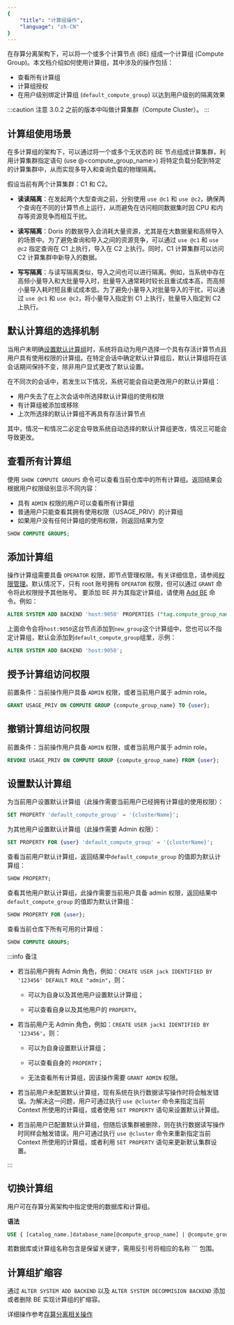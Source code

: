 ```yaml
---
{
    "title": "计算组操作",
    "language": "zh-CN"
}
---
```


<!--
Licensed to the Apache Software Foundation (ASF) under one
or more contributor license agreements.  See the NOTICE file
distributed with this work for additional information
regarding copyright ownership.  The ASF licenses this file
to you under the Apache License, Version 2.0 (the
"License"); you may not use this file except in compliance
with the License.  You may obtain a copy of the License at

  http://www.apache.org/licenses/LICENSE-2.0

Unless required by applicable law or agreed to in writing,
software distributed under the License is distributed on an
"AS IS" BASIS, WITHOUT WARRANTIES OR CONDITIONS OF ANY
KIND, either express or implied.  See the License for the
specific language governing permissions and limitations
under the License.
-->


在存算分离架构下，可以将一个或多个计算节点 (BE) 组成一个计算组 (Compute Group)。本文档介绍如何使用计算组，其中涉及的操作包括：

- 查看所有计算组
- 计算组授权
- 在用户级别绑定计算组 (`default_compute_group`) 以达到用户级别的隔离效果

:::caution 注意
3.0.2 之前的版本中叫做计算集群（Compute Cluster）。
:::

## 计算组使用场景

在多计算组的架构下，可以通过将一个或多个无状态的 BE 节点组成计算集群，利用计算集群指定语句 (use @<compute_group_name>) 将特定负载分配到特定的计算集群中，从而实现多导入和查询负载的物理隔离。

假设当前有两个计算集群：C1 和 C2。

- **读读隔离**：在发起两个大型查询之前，分别使用 `use @c1` 和 `use @c2`，确保两个查询在不同的计算节点上运行，从而避免在访问相同数据集时因 CPU 和内存等资源竞争而相互干扰。

- **读写隔离**：Doris 的数据导入会消耗大量资源，尤其是在大数据量和高频导入的场景中。为了避免查询和导入之间的资源竞争，可以通过 `use @c1` 和 `use @c2` 指定查询在 C1 上执行，导入在 C2 上执行。同时，C1 计算集群可以访问 C2 计算集群中新导入的数据。

- **写写隔离**：与读写隔离类似，导入之间也可以进行隔离。例如，当系统中存在高频小量导入和大批量导入时，批量导入通常耗时较长且重试成本高，而高频小量导入耗时短且重试成本低。为了避免小量导入对批量导入的干扰，可以通过 `use @c1` 和 `use @c2`，将小量导入指定到 C1 上执行，批量导入指定到 C2 上执行。


## 默认计算组的选择机制

当用户未明确[设置默认计算组](#设置默认计算组)时，系统将自动为用户选择一个具有存活计算节点且用户具有使用权限的计算组。在特定会话中确定默认计算组后，默认计算组将在该会话期间保持不变，除非用户显式更改了默认设置。

在不同次的会话中，若发生以下情况，系统可能会自动更改用户的默认计算组：

- 用户失去了在上次会话中所选择默认计算组的使用权限
- 有计算组被添加或移除
- 上次所选择的默认计算组不再具有存活计算节点

其中，情况一和情况二必定会导致系统自动选择的默认计算组更改，情况三可能会导致更改。

## 查看所有计算组

使用 `SHOW COMPUTE GROUPS` 命令可以查看当前仓库中的所有计算组。返回结果会根据用户权限级别显示不同内容：

- 具有 `ADMIN` 权限的用户可以查看所有计算组
- 普通用户只能查看其拥有使用权限（USAGE_PRIV）的计算组
- 如果用户没有任何计算组的使用权限，则返回结果为空

```sql
SHOW COMPUTE GROUPS;
```

## 添加计算组

操作计算组需要具备 `OPERATOR` 权限，即节点管理权限。有关详细信息，请参阅[权限管理](../sql-manual/sql-statements/Account-Management-Statements/GRANT.md)。默认情况下，只有 root 账号拥有 `OPERATOR` 权限，但可以通过 `GRANT` 命令将此权限授予其他账号。
要添加 BE 并为其指定计算组，请使用 [Add BE](../sql-manual/sql-statements/Cluster-Management-Statements/ALTER-SYSTEM-ADD-BACKEND.md) 命令。例如：


```sql
ALTER SYSTEM ADD BACKEND 'host:9050' PROPERTIES ("tag.compute_group_name" = "new_group");
```

上面命令会将`host:9050`这台节点添加到`new_group`这个计算组中，您也可以不指定计算组，默认会添加到`default_compute_group`组里，示例：

```sql
ALTER SYSTEM ADD BACKEND 'host:9050';
```

## 授予计算组访问权限

前置条件：当前操作用户具备 `ADMIN` 权限，或者当前用户属于 admin role。

```sql
GRANT USAGE_PRIV ON COMPUTE GROUP {compute_group_name} TO {user};
```

## 撤销计算组访问权限

前置条件：当前操作用户具备 `ADMIN` 权限，或者当前用户属于 admin role。
```sql
REVOKE USAGE_PRIV ON COMPUTE GROUP {compute_group_name} FROM {user};
```

## 设置默认计算组

为当前用户设置默认计算组（此操作需要当前用户已经拥有计算组的使用权限）：

```sql
SET PROPERTY 'default_compute_group' = '{clusterName}';
```

为其他用户设置默认计算组（此操作需要 Admin 权限）：

```sql
SET PROPERTY FOR {user} 'default_compute_group' = '{clusterName}';
```

查看当前用户默认计算组，返回结果中`default_compute_group` 的值即为默认计算组：

```sql
SHOW PROPERTY;
```

查看其他用户默认计算组，此操作需要当前用户具备 admin 权限，返回结果中`default_compute_group` 的值即为默认计算组：

```sql
SHOW PROPERTY FOR {user};
```

查看当前仓库下所有可用的计算组：

```sql
SHOW COMPUTE GROUPS;
```

:::info 备注

- 若当前用户拥有 Admin 角色，例如：`CREATE USER jack IDENTIFIED BY '123456' DEFAULT ROLE "admin"`，则：
    
    - 可以为自身以及其他用户设置默认计算组；
    
    - 可以查看自身以及其他用户的 `PROPERTY`。

- 若当前用户无 Admin 角色，例如：`CREATE USER jack1 IDENTIFIED BY '123456'`，则：

    - 可以为自身设置默认计算组；

    - 可以查看自身的 `PROPERTY`；

    - 无法查看所有计算组，因该操作需要 `GRANT ADMIN` 权限。

- 若当前用户未配置默认计算组，现有系统在执行数据读写操作时将会触发错误。为解决这一问题，用户可通过执行 `use @cluster` 命令来指定当前 Context 所使用的计算组，或者使用 `SET PROPERTY` 语句来设置默认计算组。

- 若当前用户已配置默认计算组，但随后该集群被删除，则在执行数据读写操作时同样会触发错误。用户可通过执行 `use @cluster` 命令来重新指定当前 Context 所使用的计算组，或者利用 `SET PROPERTY` 语句来更新默认集群设置。

:::

## 切换计算组

用户可在存算分离架构中指定使用的数据库和计算组。

**语法**

```sql
USE { [catalog_name.]database_name[@compute_group_name] | @compute_group_name }
```

若数据库或计算组名称包含是保留关键字，需用反引号将相应的名称 ``` 包围。

## 计算组扩缩容

通过 `ALTER SYSTEM ADD BACKEND` 以及 `ALTER SYSTEM DECOMMISION BACKEND` 添加或者删除 BE 实现计算组的扩缩容。


详细操作参考[存算分离相关操作](../../compute-storage-decoupled/overview.md)